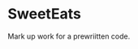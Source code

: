 # SweetEats
Mark up work for a prewriitten code.

<!-- 

Step 1: Fork this pen so it's yours.

Step 2: Practice marking up this content using semantic HTML tags. 

Remember that semantic markup provides meaning.  Here are a few tags you could consider using:

<h1> through <h6> 
<p>
<header>
<footer>
<nav>
<a>
<section>
<address>

Don't worry about CSS here, The goal is to markup the page in a semantic way.  

Step 3: Once you're done marking the content up. Let your project manager know and send them a link to your codepen.

-->
